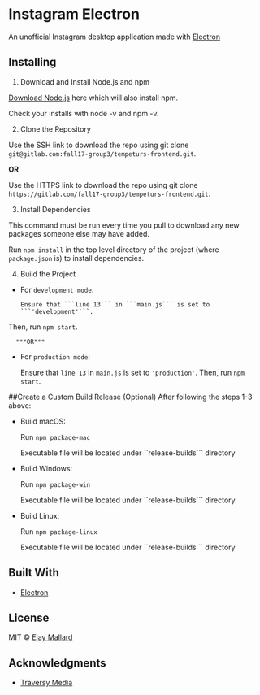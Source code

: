 # Instagram Electron

An unofficial Instagram desktop application made with [Electron](http://electron.atom.io/)

## Installing

1. Download and Install Node.js and npm

  [Download Node.js](https://nodejs.org/en/download/) here which will also install npm.

  Check your installs with node -v and npm -v.

2. Clone the Repository

  Use the SSH link to download the repo using git clone ```git@gitlab.com:fall17-group3/tempeturs-frontend.git```.

  **OR**

  Use the HTTPS link to download the repo using git clone ```https://gitlab.com/fall17-group3/tempeturs-frontend.git```.

3. Install Dependencies

  This command must be run every time you pull to download any new packages someone else may have added.

  Run ```npm install``` in the top level directory of the project (where ```package.json``` is) to install dependencies.


4. Build the Project

  * For ```development mode```:

        Ensure that ```line 13``` in ```main.js``` is set to ```'development'```.
Then, run ```npm start```.

      ***OR***

  * For ```production mode```:

  	Ensure that ```line 13``` in ```main.js``` is set to ```'production'```.
	Then, run ```npm start```.

##Create a Custom Build Release (Optional)
After following the steps 1-3 above: 

  * Build macOS:

      Run ```npm package-mac```
    
      Executable file will be located under ``release-builds``` directory

  * Build Windows:

      Run ```npm package-win```

      Executable file will be located under ``release-builds``` directory
  * Build Linux:
	
       Run ```npm package-linux```

      Executable file will be located under ``release-builds``` directory


## Built With

* [Electron](http://electron.atom.io/)


## License

MIT © [Ejay Mallard](https://cs.baylor.edu/~mallard/)

## Acknowledgments

* [Traversy Media](http://www.traversymedia.com)


